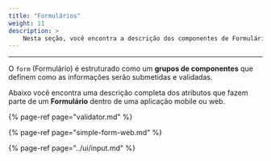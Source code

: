 ```yaml
---
title: "Formulários"
weight: 11
description: >
    Nesta seção, você encontra a descrição dos componentes de Formulário e seus atributos.
---
```

---
O `form` \(Formulário\) é estruturado como um **grupos de componentes** que definem como as informações serão submetidas e validadas. 

Abaixo você encontra uma descrição completa dos atributos que fazem parte de um **Formulário** dentro de uma aplicação mobile ou web.

{% page-ref page="validator.md" %}

{% page-ref page="simple-form-web.md" %}

{% page-ref page="../ui/input.md" %}